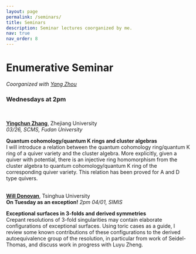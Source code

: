 ```yaml
---
layout: page
permalink: /seminars/
title: Seminars
description: Seminar lectures coorganized by me. 
nav: true
nav_order: 8
---
```



# Enumerative Seminar <br>
_Coorganized with [Yang Zhou](https://scms.fudan.edu.cn/info/2675/4994.htm)_<br>
### Wednesdays at 2pm
&nbsp;
&nbsp;

[**Yingchun Zhang**](https://sites.google.com/view/yingchunzhangmathe/home), Zhejiang University <br>
_03/26, SCMS, Fudan University_ 

**Quantum cohomology/quantum K rings and cluster algebras**<br>
I will introduce a relation between the quantum cohomology ring/quantum K ring of a quiver variety and the cluster algebra. More explicitly, given a quiver with potential, there is an injective ring homomorphism from the cluster algebra to quantum cohomology/quantum K ring of the corresponding quiver variety. This relation has been proved for A and D type quivers.
<br/>
<br/>

[**Will Donovan**](https://w-donovan.github.io/), Tsinghua University <br>
**On Tuesday as an exception!** _2pm 04/01, SIMIS_ 

**Exceptional surfaces in 3-folds and derived symmetries**<br>
Crepant resolutions of 3-fold singularities may contain elaborate configurations of exceptional surfaces. Using toric cases as a guide, I review some known contributions of these configurations to the derived autoequivalence group of the resolution, in particular from work of Seidel-Thomas, and discuss work in progress with Luyu Zheng.
